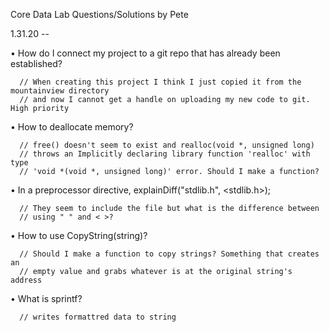 Core Data Lab Questions/Solutions by Pete

1.31.20 --

• How do I connect my project to a git repo that has already been established? 

      // When creating this project I think I just copied it from the mountainview directory
      // and now I cannot get a handle on uploading my new code to git. High priority
      
• How to deallocate memory? 

      // free() doesn't seem to exist and realloc(void *, unsigned long)             
      // throws an Implicitly declaring library function 'realloc' with type         
      // 'void *(void *, unsigned long)' error. Should I make a function?
      
• In a preprocessor directive, explainDiff("stdlib.h", <stdlib.h>); 

      // They seem to include the file but what is the difference between
      // using " " and < >?
      
• How to use CopyString(string)? 

      // Should I make a function to copy strings? Something that creates an         
      // empty value and grabs whatever is at the original string's address
      
• What is sprintf? 

      // writes formattred data to string 
      
      
